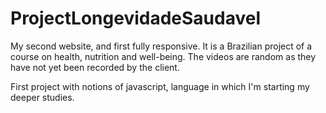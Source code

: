 # ProjectLongevidadeSaudavel
My second website, and first fully responsive. It is a Brazilian project of a course on health, nutrition and well-being. The videos are random as they have not yet been recorded by the client.

First project with notions of javascript, language in which I'm starting my deeper studies.
